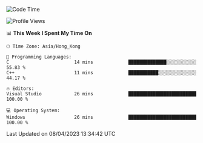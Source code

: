 <!--START_SECTION:waka-->
![Code Time](http://img.shields.io/badge/Code%20Time-42%20hrs%2042%20mins-blue)

![Profile Views](http://img.shields.io/badge/Profile%20Views-0-blue)

📊 **This Week I Spent My Time On** 

```text
🕑︎ Time Zone: Asia/Hong_Kong

💬 Programming Languages: 
C                        14 mins             ██████████████░░░░░░░░░░░   55.83 % 
C++                      11 mins             ███████████░░░░░░░░░░░░░░   44.17 % 

🔥 Editors: 
Visual Studio            26 mins             █████████████████████████   100.00 % 

💻 Operating System: 
Windows                  26 mins             █████████████████████████   100.00 % 
```


 Last Updated on 08/04/2023 13:34:42 UTC
<!--END_SECTION:waka-->
